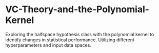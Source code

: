 # VC-Theory-and-the-Polynomial-Kernel
Exploring the halfspace hypothesis class with the polynomial kernel to identify changes in statistical performance. Utilizing different hyperparameters and input data spaces.
